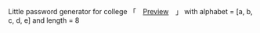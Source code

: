 
Little password generator for college
「　[Preview](https://ow1omir.github.io/cyber-laba.github.io/)　」
with alphabet = [a, b, c, d, e]
and
length = 8



